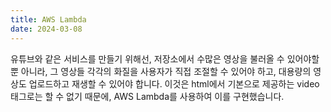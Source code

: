 ```yaml
---
title: AWS Lambda
date: 2024-03-08
---
```


유튜브와 같은 서비스를 만들기 위해선, 저장소에서 수많은 영상을 불러올 수 있어야할 뿐 아니라, 그 영상들 각각의
화질을 사용자가 직접 조절할 수 있어야 하고, 대용량의 영상도 업로드하고 재생할 수 있어야 합니다. 이것은 html에서
기본으로 제공하는 video태그로는 할 수 없기 때문에, AWS Lambda를 사용하여 이를 구현했습니다.

<!--more-->

